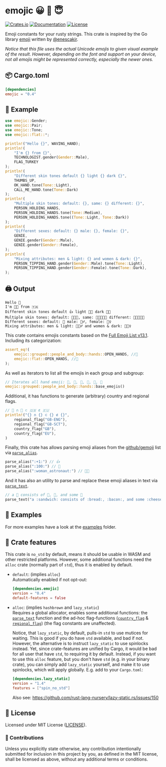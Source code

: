 # emojic 😀 🙂 😇

[![Crates.io](https://img.shields.io/crates/v/emojic.svg)](https://crates.io/crates/emojic)
[![Documentation](https://docs.rs/emojic/badge.svg)](https://docs.rs/emojic)
[![License](https://img.shields.io/github/license/orhanbalci/emojic.svg)](https://github.com/orhanbalci/emojic/blob/master/LICENSE)

<!-- cargo-sync-readme start -->


Emoji constants for your rusty strings. This crate is inspired by the Go library
[emoji](https://github.com/enescakir/emoji) written by
[@enescakir](https://github.com/enescakir).

_Notice that this file uses the actual Unicode emojis to given visual example of the result.
However, depending on the font and support on your device, not all emojis might be represented
correctly, especially the newer ones._


## 📦 Cargo.toml

```toml
[dependencies]
emojic = "0.4"
```

## 🔧 Example

```rust
use emojic::Gender;
use emojic::Pair;
use emojic::Tone;
use emojic::flat::*;

println!("Hello {}", WAVING_HAND);
println!(
    "I'm {} from {}",
    TECHNOLOGIST.gender(Gender::Male),
    FLAG_TURKEY
);
println!(
    "Different skin tones default {} light {} dark {}",
    THUMBS_UP,
    OK_HAND.tone(Tone::Light),
    CALL_ME_HAND.tone(Tone::Dark)
);
println!(
    "Multiple skin tones: default: {}, same: {} different: {}",
    PERSON_HOLDING_HANDS,
    PERSON_HOLDING_HANDS.tone(Tone::Medium),
    PERSON_HOLDING_HANDS.tone((Tone::Light, Tone::Dark))
);
println!(
    "Different sexes: default: {} male: {}, female: {}",
    GENIE,
    GENIE.gender(Gender::Male),
    GENIE.gender(Gender::Female),
);
println!(
    "Mixing attributes: men & light: {} and women & dark: {}",
    PERSON_TIPPING_HAND.gender(Gender::Male).tone(Tone::Light),
    PERSON_TIPPING_HAND.gender(Gender::Female).tone(Tone::Dark),
);
```


## 🖨️ Output

```text
Hello 👋
I'm 👨‍💻 from 🇹🇷
Different skin tones default 👍 light 👌🏻 dark 🤙🏿
Multiple skin tones: default: 🧑‍🤝‍🧑, same: 🧑🏽‍🤝‍🧑🏽 different: 🧑🏻‍🤝‍🧑🏿
Different sexes: default: 🧞 male: 🧞‍♂️, female: 🧞‍♀️
Mixing attributes: men & light: 💁🏻‍♂️ and women & dark: 💁🏿‍♀️
```

This crate contains emojis constants based on the
[Full Emoji List v13.1](https://unicode.org/Public/emoji/13.1/emoji-test.txt).
Including its categorization:

```rust
assert_eq!(
    emojic::grouped::people_and_body::hands::OPEN_HANDS, //🤲
    emojic::flat::OPEN_HANDS, //🤲
);
```

As well as iterators to list all the emojis in each group and subgroup:

```rust
// Iterates all hand emoji: 👏, 🙏, 🤝, 👐, 🤲, 🙌
emojic::grouped::people_and_body::hands::base_emojis()
```

Additional, it has functions to generate (arbitrary) country and regional flags.

```rust
// 🏴󠁧󠁢󠁥󠁮󠁧󠁿 ∩ 🏴󠁧󠁢󠁳󠁣󠁴󠁿 ⊂ 🇬🇧 ⊄ 🇪🇺
println!("{} ∩ {} ⊂ {} ⊄ {}",
    regional_flag("GB-ENG"),
    regional_flag("GB-SCT"),
    country_flag("GB"),
    country_flag("EU"),
)
```

Finally, this crate has allows parsing emoji aliases from the [github/gemoji](https://github.com/github/gemoji)
list via [`parse_alias`](https://docs.rs/emojic/latest/emojic/text/fn.parse_alias.html).

```rust
parse_alias(":+1:") // 👍
parse_alias(":100:") // 💯
parse_alias(":woman_astronaut:") // 👩‍🚀
```

And it has also an utility to parse and replace these emoji aliases in text via
[`parse_text`](https://docs.rs/emojic/latest/emojic/text/fn.parse_text.html).

```rust
// a 🥪 consists of 🍞, 🥓, and some 🧀
parse_text("a :sandwich: consists of :bread:, :bacon:, and some :cheese:")
```

## 🔭 Examples

For more examples have a look at the
[examples](https://github.com/orhanbalci/emojic/tree/master/examples) folder.


## 🧩 Crate features

This crate is `no_std` by default, means it should be usable in WASM and other restricted
platforms. However, some additional functions need the `alloc` crate (normally part of `std`),
thus it is enabled by default.

- `default`: (implies `alloc`) \
  Automatically enabled if not opt-out:
  ```toml
  [dependencies.emojic]
  version = "0.4"
  default-features = false
  ```
- `alloc`: (implies `hashbrown` and `lazy_static`) \
  Requires a global allocator,
  enables some additional functions: the [`parse_text`](https://docs.rs/emojic/latest/emojic/text/fn.parse_text.html) function and the
  ad-hoc flag-functions ([`country_flag`](https://docs.rs/emojic/latest/emojic/fn.country_flag.html) & [`regional_flag`](https://docs.rs/emojic/latest/emojic/fn.regional_flag.html))
  (the flag constants are unaffected).

  Notice, that `lazy_static`, by default, pulls-in `std` to use mutices for waiting.
  This is good if you do have `std` available, and bad if not. However, the alternative is
  to instruct `lazy_static` to use spinlocks instead. Yet, since crate-features are unified by
  Cargo, it would be bad for all user that have `std`, to requiring it by default.
  Instead, if you want to use this `alloc` feature, but you don't have `std`
  (e.g. in your binary crate), you can simply add `lazy_static` yourself, and make it to use
  spinlocks, which will apply globally. E.g. add to your `Cargo.toml`:
  ```toml
  [dependencies.lazy_static]
  version = "1.4"
  features = ["spin_no_std"]
  ```
  Also see: <https://github.com/rust-lang-nursery/lazy-static.rs/issues/150>




<!-- cargo-sync-readme end -->

## 📝 License

Licensed under MIT License ([LICENSE](LICENSE)).

### 🚧 Contributions

Unless you explicitly state otherwise, any contribution intentionally submitted for inclusion in this project by you, as defined in the MIT license, shall be licensed as above, without any additional terms or conditions.
